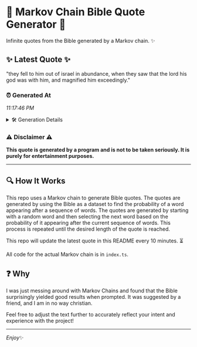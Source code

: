 # 📖 Markov Chain Bible Quote Generator 📖

Infinite quotes from the Bible generated by a Markov chain. ✨

## ✨ Latest Quote ✨
"they fell to him out of israel in abundance, when they saw that the lord his god was with him, and magnified him exceedingly."

### ⏰ Generated At
*11:17:46 PM*

<details>
    <summary>🛠️ Generation Details</summary>
    <p>
        <strong>🌱 Seed:</strong> they<br>
        <strong>🔄 Iterations:</strong> 23<br>
        <strong>📜 Context History:</strong><br>[ they ]: fell<br>[ they, fell ]: to<br>[ they, fell, to ]: him<br>[ they, fell, to, him ]: out<br>[ they, fell, to, him, out ]: of<br>[ they, fell, to, him, out, of ]: israel<br>[ fell, to, him, out, of, israel ]: in<br>[ to, him, out, of, israel, in ]: abundance,<br>[ him, out, of, israel, in, abundance, ]: when<br>[ out, of, israel, in, abundance,, when ]: they<br>[ of, israel, in, abundance,, when, they ]: saw<br>[ israel, in, abundance,, when, they, saw ]: that<br>[ in, abundance,, when, they, saw, that ]: the<br>[ abundance,, when, they, saw, that, the ]: lord<br>[ when, they, saw, that, the, lord ]: his<br>[ they, saw, that, the, lord, his ]: god<br>[ saw, that, the, lord, his, god ]: was<br>[ that, the, lord, his, god, was ]: with<br>[ the, lord, his, god, was, with ]: him,<br>[ lord, his, god, was, with, him, ]: and<br>[ his, god, was, with, him,, and ]: magnified<br>[ god, was, with, him,, and, magnified ]: him<br>[ was, with, him,, and, magnified, him ]: exceedingly.<br>
    </p>
</details>

### ⚠️ Disclaimer ⚠️
**This quote is generated by a program and is not to be taken seriously. It is purely for entertainment purposes.**

---

## 🔍 How It Works

This repo uses a Markov chain to generate Bible quotes. The quotes are generated by using the Bible as a dataset to find the probability of a word appearing after a sequence of words. The quotes are generated by starting with a random word and then selecting the next word based on the probability of it appearing after the current sequence of words. This process is repeated until the desired length of the quote is reached.

This repo will update the latest quote in this README every 10 minutes. ⏳

All code for the actual Markov chain is in `index.ts`.

## ❓ Why

I was just messing around with Markov Chains and found that the Bible surprisingly yielded good results when prompted. 
It was suggested by a friend, and I am in no way christian.

Feel free to adjust the text further to accurately reflect your intent and experience with the project!

---

*Enjoy*✨
